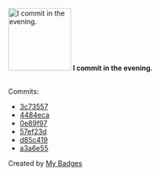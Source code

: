 <img src="https://my-badges.github.io/my-badges/evening-commits.png" alt="I commit in the evening." title="I commit in the evening." width="128">
<strong>I commit in the evening.</strong>
<br><br>

Commits:

- <a href="https://github.com/general-CbIC/poolex/commit/3c73557c8821c628dd0b6e564f5318e28546376a">3c73557</a>
- <a href="https://github.com/general-CbIC/test-pages/commit/4484ecafa049322dfa7b5ca2cd29eea476ad9901">4484eca</a>
- <a href="https://github.com/general-CbIC/poolex/commit/0e89f976f5a3b5e1ab6f947c46acb132aeb0df28">0e89f97</a>
- <a href="https://github.com/general-CbIC/poolex/commit/57ef23de2b3a3613fe5e475f1bcd126a69d02666">57ef23d</a>
- <a href="https://github.com/general-CbIC/poolex/commit/d85c4190966de445ae1492c96cca63cd4dcfc756">d85c419</a>
- <a href="https://github.com/general-CbIC/poolex/commit/a3a6e555632854e82051cfef84d72d100dae745b">a3a6e55</a>


Created by <a href="https://github.com/my-badges/my-badges">My Badges</a>